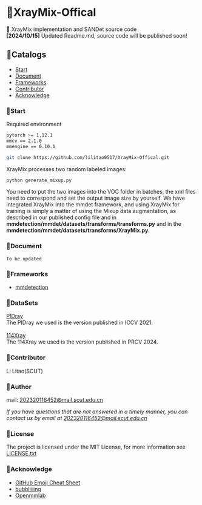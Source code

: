 # 🤯XrayMix-Offical
👏 XrayMix implementation and SANDet source code<br>
**[2024/10/15]** Updated Readme.md, source code will be published soon!
 
## 🤯Catalogs

- [Start](#Start)
- [Document](#Document)
- [Frameworks](#Frameworks)
- [Contributor](#Contributor)
- [Acknowledge](#Acknowledge)

### 🤯Start

Required environment
```sh
pytorch >= 1.12.1
mmcv == 2.1.0
mmengine == 0.10.1
```


```sh
git clone https://github.com/lilitao0517/XrayMix-Offical.git
```

XrayMix processes two random labeled images:
```sh
python generate_mixup.py
```

You need to put the two images into the VOC folder in batches, the xml files need to correspond and set the output image size by yourself.
We have integrated XrayMix into the mmdet framework, and using XrayMix for training is simply a matter of using the Mixup data augmentation, as described in our published config file and in **mmdetection/mmdet/datasets/transforms/transforms.py** and in the **mmdetection/mmdet/datasets/transforms/XrayMix.py**.


### 🤠Document

```
To be updated
```

### 🤠Frameworks

- [mmdetection](https://github.com/open-mmlab/mmdetection)

### 🤠DataSets
[PIDray](https://github.com/bywang2018/security-dataset)<br>
The PIDray we used is the version published in ICCV 2021.<br>
<br>
[114Xray]()<br>
The 114Xray we used is the version published in PRCV 2024.<br>


### 🤠Contributor

Li Litao(SCUT)


### 🤠Author

mail: 202320116452@mail.scut.edu.cn

 *If you have questions that are not answered in a timely manner, you can contact us by email at 202320116452@mail.scut.edu.cn*

### 🤠License

The project is licensed under the MIT License, for more information see [LICENSE.txt]()

### 🤠Acknowledge


- [GitHub Emoji Cheat Sheet](https://www.webpagefx.com/tools/emoji-cheat-sheet)
- [bubbliiiing](https://github.com/bubbliiiing/object-detection-augmentation)
- [Openmmlab](https://github.com/open-mmlab/mmdetection)

